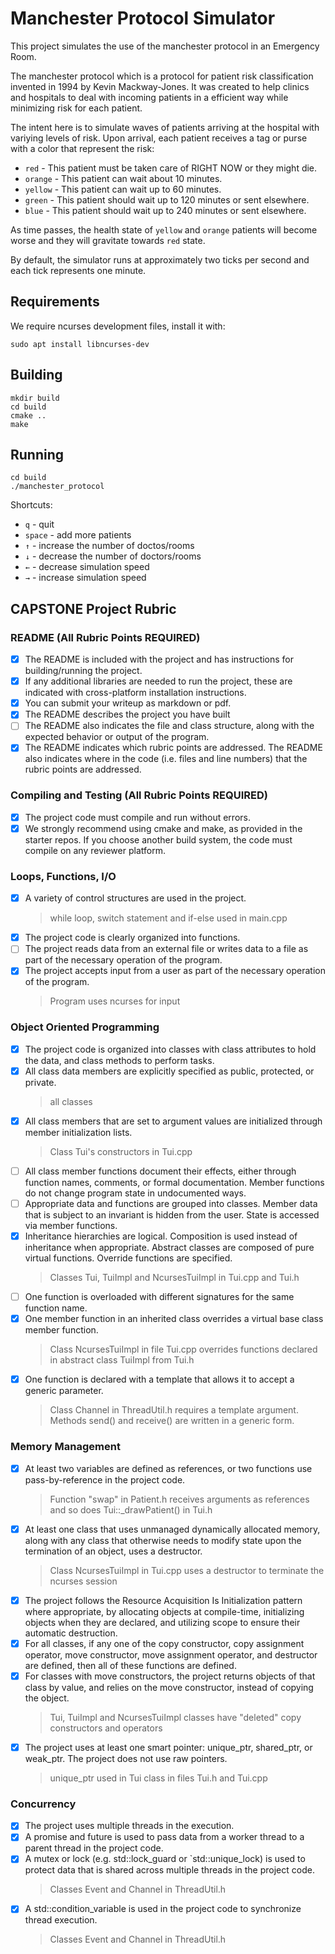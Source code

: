 # Manchester Protocol Simulator

This project simulates the use of the manchester protocol in an Emergency Room.

The manchester protocol which is a protocol for patient risk classification
invented in 1994 by Kevin Mackway-Jones. It was created to help clinics and
hospitals to deal with incoming patients in a efficient way while minimizing
risk for each patient.

The intent here is to simulate waves of patients arriving at the hospital with
variying levels of risk. Upon arrival, each patient receives a tag or purse with
a color that represent the risk:

* `red` - This patient must be taken care of RIGHT NOW or they might die.
* `orange` - This patient can wait about 10 minutes.
* `yellow` - This patient can wait up to 60 minutes.
* `green` - This patient should wait up to 120 minutes or sent elsewhere.
* `blue` - This patient should wait up to 240 minutes or sent elsewhere.

As time passes, the health state of `yellow` and `orange` patients will become
worse and they will gravitate towards `red` state.

By default, the simulator runs at approximately two ticks per second and each
tick represents one minute.

## Requirements

We require ncurses development files, install it with:

    sudo apt install libncurses-dev

## Building

    mkdir build
    cd build
    cmake ..
    make

## Running

    cd build
    ./manchester_protocol

Shortcuts:

* `q` - quit
* `space` - add more patients
* `↑` - increase the number of doctos/rooms
* `↓` - decrease the number of doctors/rooms
* `←` - decrease simulation speed
* `→` - increase simulation speed

## CAPSTONE Project Rubric

### README (All Rubric Points REQUIRED)

* [x] The README is included with the project and has instructions for building/running the project.
* [x] If any additional libraries are needed to run the project, these are indicated with cross-platform installation instructions.
* [x] You can submit your writeup as markdown or pdf.
* [x] The README describes the project you have built
* [ ] The README also indicates the file and class structure, along with the expected behavior or output of the program.
* [x] The README indicates which rubric points are addressed. The README also indicates where in the code (i.e. files and line numbers) that the rubric points are addressed.

### Compiling and Testing (All Rubric Points REQUIRED)

* [x] The project code must compile and run without errors.
* [x] We strongly recommend using cmake and make, as provided in the starter repos. If you choose another build system, the code must compile on any reviewer platform.

### Loops, Functions, I/O

* [x] A variety of control structures are used in the project.
    > while loop, switch statement and if-else used in main.cpp
* [x] The project code is clearly organized into functions.
* [ ] The project reads data from an external file or writes data to a file as part of the necessary operation of the program.
* [x] The project accepts input from a user as part of the necessary operation of the program.
    > Program uses ncurses for input

### Object Oriented Programming

* [x] The project code is organized into classes with class attributes to hold the data, and class methods to perform tasks.
* [x] All class data members are explicitly specified as public, protected, or private.
    > all classes
* [x] All class members that are set to argument values are initialized through member initialization lists.
    > Class Tui's constructors in Tui.cpp
* [ ] All class member functions document their effects, either through function names, comments, or formal documentation. Member functions do not change program state in undocumented ways.
* [ ] Appropriate data and functions are grouped into classes. Member data that is subject to an invariant is hidden from the user. State is accessed via member functions.
* [x] Inheritance hierarchies are logical. Composition is used instead of inheritance when appropriate. Abstract classes are composed of pure virtual functions. Override functions are specified. 
    > Classes Tui, TuiImpl and NcursesTuiImpl in Tui.cpp and Tui.h
* [ ] One function is overloaded with different signatures for the same function name.
* [x] One member function in an inherited class overrides a virtual base class member function.
    > Class NcursesTuiImpl in file Tui.cpp overrides functions declared in abstract class TuiImpl from Tui.h
* [x] One function is declared with a template that allows it to accept a generic parameter.
    > Class Channel in ThreadUtil.h requires a template argument. Methods send() and receive() are written in a generic form.

### Memory Management

* [x] At least two variables are defined as references, or two functions use pass-by-reference in the project code.
    > Function "swap" in Patient.h receives arguments as references and so does Tui::_drawPatient() in Tui.h
* [x] At least one class that uses unmanaged dynamically allocated memory, along with any class that otherwise needs to modify state upon the termination of an object, uses a destructor.
    > Class NcursesTuiImpl in Tui.cpp uses a destructor to terminate the ncurses session
* [x] The project follows the Resource Acquisition Is Initialization pattern where appropriate, by allocating objects at compile-time, initializing objects when they are declared, and utilizing scope to ensure their automatic destruction.
* [x] For all classes, if any one of the copy constructor, copy assignment operator, move constructor, move assignment operator, and destructor are defined, then all of these functions are defined.
* [x] For classes with move constructors, the project returns objects of that class by value, and relies on the move constructor, instead of copying the object.
    > Tui, TuiImpl and NcursesTuiImpl classes have "deleted" copy constructors and operators
* [x] The project uses at least one smart pointer: unique_ptr, shared_ptr, or weak_ptr. The project does not use raw pointers.
    > unique_ptr used in Tui class in files Tui.h and Tui.cpp

### Concurrency
* [x] The project uses multiple threads in the execution.
* [x] A promise and future is used to pass data from a worker thread to a parent thread in the project code.
* [x] A mutex or lock (e.g. std::lock_guard or `std::unique_lock) is used to protect data that is shared across multiple threads in the project code.
    > Classes Event and Channel in ThreadUtil.h
* [x] A std::condition_variable is used in the project code to synchronize thread execution.
    > Classes Event and Channel in ThreadUtil.h